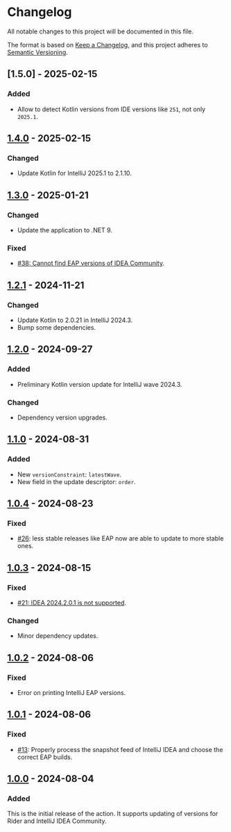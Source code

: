 <!--
SPDX-FileCopyrightText: 2024-2025 Friedrich von Never <friedrich@fornever.me>

SPDX-License-Identifier: MIT
-->

Changelog
=========

All notable changes to this project will be documented in this file.

The format is based on [Keep a Changelog](https://keepachangelog.com/en/1.0.0/), and this project adheres to [Semantic Versioning](https://semver.org/spec/v2.0.0.html).

## [1.5.0] - 2025-02-15
### Added
- Allow to detect Kotlin versions from IDE versions like `251`, not only `2025.1`.

## [1.4.0] - 2025-02-15
### Changed
- Update Kotlin for IntelliJ 2025.1 to 2.1.10.

## [1.3.0] - 2025-01-21
### Changed
- Update the application to .NET 9.

### Fixed
- [#38: Cannot find EAP versions of IDEA Community](https://github.com/ForNeVeR/intellij-updater/issues/38).

## [1.2.1] - 2024-11-21
### Changed
- Update Kotlin to 2.0.21 in IntelliJ 2024.3.
- Bump some dependencies.

## [1.2.0] - 2024-09-27
### Added
- Preliminary Kotlin version update for IntelliJ wave 2024.3.

### Changed
- Dependency version upgrades.

## [1.1.0] - 2024-08-31
### Added
- New `versionConstraint`: `latestWave`.
- New field in the update descriptor: `order`.

## [1.0.4] - 2024-08-23
### Fixed
- [#26](https://github.com/ForNeVeR/intellij-updater/issues/26): less stable releases like EAP now are able to update to more stable ones.

## [1.0.3] - 2024-08-15
### Fixed
- [#21: IDEA 2024.2.0.1 is not supported](https://github.com/ForNeVeR/intellij-updater/issues/21).

### Changed
- Minor dependency updates.

## [1.0.2] - 2024-08-06
### Fixed
- Error on printing IntelliJ EAP versions.

## [1.0.1] - 2024-08-06
### Fixed
- [#13](https://github.com/ForNeVeR/intellij-updater/issues/13): Properly process the snapshot feed of IntelliJ IDEA and choose the correct EAP builds.

## [1.0.0] - 2024-08-04
### Added
This is the initial release of the action. It supports updating of versions for Rider and IntelliJ IDEA Community.

[1.0.0]: https://github.com/ForNeVeR/intellij-updater/releases/tag/v1.0.0
[1.0.1]: https://github.com/ForNeVeR/intellij-updater/compare/v1.0.0...v1.0.1
[1.0.2]: https://github.com/ForNeVeR/intellij-updater/compare/v1.0.1...v1.0.2
[1.0.3]: https://github.com/ForNeVeR/intellij-updater/compare/v1.0.2...v1.0.3
[1.0.4]: https://github.com/ForNeVeR/intellij-updater/compare/v1.0.3...v1.0.4
[1.1.0]: https://github.com/ForNeVeR/intellij-updater/compare/v1.0.4...v1.1.0
[1.2.0]: https://github.com/ForNeVeR/intellij-updater/compare/v1.1.0...v1.2.0
[1.2.1]: https://github.com/ForNeVeR/intellij-updater/compare/v1.2.0...v1.2.1
[1.3.0]: https://github.com/ForNeVeR/intellij-updater/compare/v1.2.1...v1.3.0
[1.4.0]: https://github.com/ForNeVeR/intellij-updater/compare/v1.3.0...v1.4.0
[1.4.0]: https://github.com/ForNeVeR/intellij-updater/compare/v1.4.0...v1.5.0
[Unreleased]: https://github.com/ForNeVeR/intellij-updater/compare/v1.5.0...HEAD

